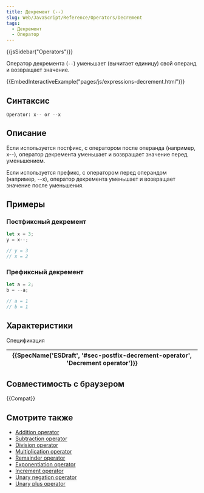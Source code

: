 ```yaml
---
title: Декремент (--)
slug: Web/JavaScript/Reference/Operators/Decrement
tags:
  - Декремент
  - Оператор
---
```


{{jsSidebar("Operators")}}

Оператор декремента (`--`) уменьшает (вычитает единицу) свой операнд и возвращает значение.

{{EmbedInteractiveExample("pages/js/expressions-decrement.html")}}

## Синтаксис

```
Operator: x-- or --x
```

## Описание

Если используется постфикс, с оператором после операнда (например, x--), оператор декремента уменьшает и возвращает значение перед уменьшением.

Если используется префикс, с оператором перед операндом (например, --x), оператор декремента уменьшает и возвращает значение после уменьшения.

## Примеры

### Постфиксный декремент

```js
let x = 3;
y = x--;

// y = 3
// x = 2
```

### Префиксный декремент

```js
let a = 2;
b = --a;

// a = 1
// b = 1
```

## Характеристики

Спецификация

| {{SpecName('ESDraft', '#sec-postfix-decrement-operator', 'Decrement operator')}} |
| ------------------------------------------------------------------------------------------------------------ |

## Совместимость с браузером

{{Compat}}

## Смотрите также

- [Addition operator](/ru/docs/Web/JavaScript/Reference/Operators/Addition)
- [Subtraction operator](/ru/docs/Web/JavaScript/Reference/Operators/Subtraction)
- [Division operator](/ru/docs/Web/JavaScript/Reference/Operators/Division)
- [Multiplication operator](/ru/docs/Web/JavaScript/Reference/Operators/Multiplication)
- [Remainder operator](/ru/docs/Web/JavaScript/Reference/Operators/Remainder)
- [Exponentiation operator](/ru/docs/Web/JavaScript/Reference/Operators/Exponentiation)
- [Increment operator](/ru/docs/Web/JavaScript/Reference/Operators/Increment)
- [Unary negation operator](/ru/docs/Web/JavaScript/Reference/Operators/Unary_negation)
- [Unary plus operator](/ru/docs/Web/JavaScript/Reference/Operators/Unary_plus)
